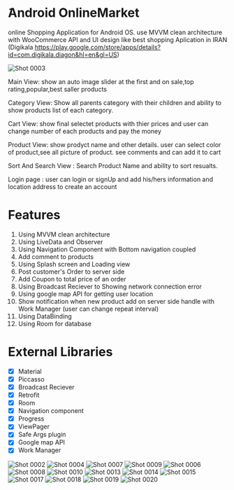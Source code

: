 # َAndroid OnlineMarket
online Shopping Application for Android OS. use MVVM clean architecture with WooCommerce API and UI design like best shopping Aplication in IRAN (Digikala   https://play.google.com/store/apps/details?id=com.digikala.diagon&hl=en&gl=US)

![Shot 0003](https://user-images.githubusercontent.com/68108190/116427246-1a326c80-a859-11eb-9164-91e83cb19e97.png)



Main View: show an auto image slider at the first and on sale,top rating,popular,best saller products

Category View: Show all parents category with their children and ability to show products list of each category.

Cart View: show final selectet products with thier prices and user can change number of each products  and pay the money

Product View: show prodyct name and other details. user can select color of product,see all picture of product. see comments and can add it to cart

Sort And Search View : Search Product Name and ability to sort resualts.

Login page : user can login or signUp and add his/hers information and location address to create an account 

# َFeatures
1. Using MVVM clean architecture
2. Using LiveData and Observer
3. Using Navigation Component with Bottom navigation coupled
4. Add comment to products
5. Using Splash screen and Loading view
6. Post customer's Order to server side
7. Add Coupon to total price of an order
8. Using Broadcast Reciever to Showing network connection error 
9. Using google map API for getting user location
10. Show notification when new product add on server side handle with Work Manager (user can change repeat interval)
11. Using DataBinding
12. Using Room for database
 
 # َExternal Libraries
- [x] Material
- [x] Piccasso
- [x] Broadcast Reciever
- [x] Retrofit
- [x] Room
- [x] Navigation component
- [x] Progress
- [x] ViewPager
- [x] Safe Args plugin
- [x] Google map API
- [x] Work Manager

![Shot 0002](https://user-images.githubusercontent.com/68108190/116427245-1999d600-a859-11eb-985e-fa26221bb60c.png)
![Shot 0004](https://user-images.githubusercontent.com/68108190/116427253-1acb0300-a859-11eb-8639-f09ed5f1b17c.png)
![Shot 0007](https://user-images.githubusercontent.com/68108190/116427263-1bfc3000-a859-11eb-9ff5-aed803c60ad5.png)
![Shot 0009](https://user-images.githubusercontent.com/68108190/116427215-130b5e80-a859-11eb-8bda-51c1d21b4f62.png)
![Shot 0006](https://user-images.githubusercontent.com/68108190/116427259-1b639980-a859-11eb-8b68-1d6c7515bb4d.png)
![Shot 0008](https://user-images.githubusercontent.com/68108190/116427264-1c94c680-a859-11eb-95e2-ca03a5c2fad0.png)
![Shot 0010](https://user-images.githubusercontent.com/68108190/116427220-156db880-a859-11eb-8943-10a70f9eb252.png)
![Shot 0013](https://user-images.githubusercontent.com/68108190/116427223-16064f00-a859-11eb-9ba2-c1d8bf607ded.png)
![Shot 0014](https://user-images.githubusercontent.com/68108190/116427226-169ee580-a859-11eb-8468-33a45a41d675.png)
![Shot 0015](https://user-images.githubusercontent.com/68108190/116427227-17377c00-a859-11eb-805d-34d416f39442.png)
![Shot 0017](https://user-images.githubusercontent.com/68108190/116427229-17d01280-a859-11eb-8dbb-5012cb5eb969.png)
![Shot 0018](https://user-images.githubusercontent.com/68108190/116427235-17d01280-a859-11eb-8470-8b7d63d24634.png)
![Shot 0019](https://user-images.githubusercontent.com/68108190/116427239-19013f80-a859-11eb-8f35-da6a9ba906aa.png)
![Shot 0020](https://user-images.githubusercontent.com/68108190/116427242-19013f80-a859-11eb-81e4-24ef786d8712.png)



